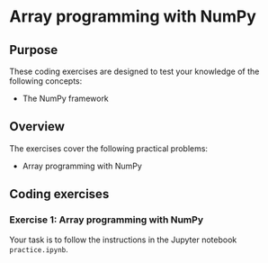 # Array programming with NumPy

## Purpose

These coding exercises are designed to test your knowledge of the following concepts:

* The NumPy framework

## Overview

The exercises cover the following practical problems:
* Array programming with NumPy

## Coding exercises

### Exercise 1: Array programming with NumPy

Your task is to follow the instructions in the Jupyter notebook `practice.ipynb`.